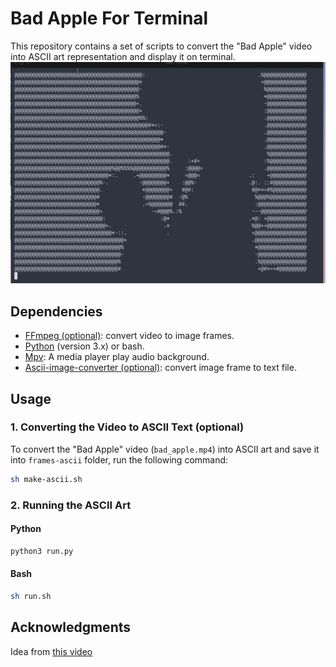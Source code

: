 # Bad Apple For Terminal

This repository contains a set of scripts to convert the "Bad Apple" video into ASCII art representation and display it on terminal.
![Demo](media/demo.gif)
## Dependencies

- [FFmpeg (optional)](https://ffmpeg.org/): convert video to image frames.
- [Python](https://www.python.org/) (version 3.x) or bash.
- [Mpv](https://mpv.io/): A media player play audio background.
- [Ascii-image-converter (optional)](https://github.com/TheZoraiz/ascii-image-converter): convert image frame to text file.

## Usage

### 1. Converting the Video to ASCII Text (optional)

To convert the "Bad Apple" video (`bad_apple.mp4`) into ASCII art and save it into `frames-ascii` folder, run the following command:

```bash
sh make-ascii.sh
```

### 2. Running the ASCII Art

#### Python


```bash
python3 run.py
```

#### Bash


```bash
sh run.sh
```

## Acknowledgments

Idea from [this video](https://www.youtube.com/watch?v=B49nQu4L2O4)
